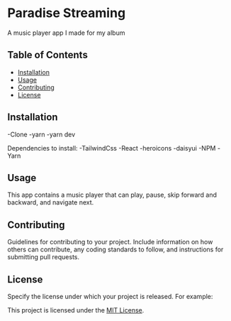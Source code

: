 # Paradise Streaming

A music player app I made for my album
## Table of Contents

- [Installation](#installation)
- [Usage](#usage)
- [Contributing](#contributing)
- [License](#license)

## Installation

-Clone
-yarn
-yarn dev

Dependencies to install:
-TailwindCss
-React
-heroicons
-daisyui
-NPM
-Yarn


## Usage

This app contains a music player that can play, pause, skip forward and backward, and navigate next.

## Contributing

Guidelines for contributing to your project. Include information on how others can contribute, any coding standards to follow, and instructions for submitting pull requests.

## License

Specify the license under which your project is released. For example:

This project is licensed under the [MIT License](LICENSE).